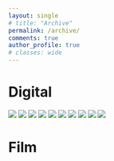 ```yaml
---
layout: single
# title: "Archive"
permalink: /archive/
comments: true
author_profile: true
# classes: wide
---
```



# Digital

![](../assets/images/DSCF5018_Original.jpg)
![](../assets/images/DSCF5442.jpg)
![](../assets/images/IMG_1040.JPG)
![](../assets/images/IMG_2982.jpg)
![](../assets/images/IMG_2988.jpg)
![](../assets/images/IMG_2996.jpg)
![](../assets/images/IMG_3001.JPG)
![](../assets/images/IMG_3013.jpg)
![](../assets/images/IMG_3018.JPG)
![](../assets/images/IMG_3027.JPG)


# Film

